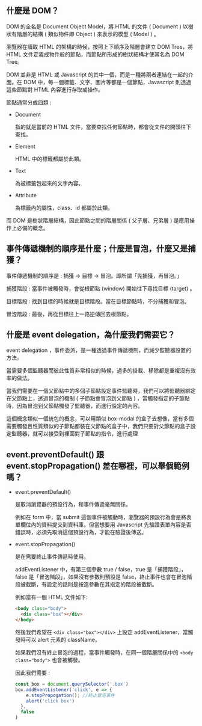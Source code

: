 ## 什麼是 DOM？

DOM 的全名是 Document Object Model，將 HTML 的文件 ( Document ) 以樹狀有階層的結構 ( 類似物件即 Object ) 來表示的模型 ( Model ) 。

瀏覽器在讀取 HTML 的架構的時候，按照上下順序及階層會建立 DOM Tree，將 HTML 文件定義成物件般的節點，而節點所形成的樹狀結構才使其名為 DOM Tree。

DOM 並非是 HTML 或  Javascript 的其中一個，而是一種將兩者連結在一起的介面。在 DOM 中，每一個標籤、文字、圖片等都是一個節點，Javascript 則透過這些節點對 HTML 內容進行存取或操作。

節點通常分成四類 : 

- Document 

  指的就是當前的 HTML 文件，當要查找任何節點時，都會從文件的開頭往下查找。

- Element

  HTML 中的標籤都屬於此類。

- Text

  為被標籤包起來的文字內容。

- Attribute

  為標籤內的屬性，class、id 都屬於此類。

而 DOM 是樹狀階層結構，因此節點之間的階層關係 ( 父子層、兄弟層 ) 是應用操作上必備的概念。

## 事件傳遞機制的順序是什麼；什麼是冒泡，什麼又是捕獲？

事件傳遞機制的順序是 : 捕獲 → 目標 → 冒泡。即所謂「先捕獲，再冒泡。」

捕獲階段 : 當事件被觸發時，會從根節點 (window) 開始往下尋找目標 (target) 。

目標階段 : 找到目標的時候就是目標階段。當在目標節點時，不分捕獲和冒泡。

冒泡階段 : 最後，再從目標往上一路逆傳回去根節點。

## 什麼是 event delegation，為什麼我們需要它？

event delegation ，事件委派，是一種透過事件傳遞機制，而減少監聽器設置的方法。

當需要多個監聽器而彼此性質非常相似的時候，過多的掛載、移除都是重複沒有效率的做法。

當我們需要在一個父節點中的多個子節點設定事件監聽時，我們可以將監聽器綁定在父節點上，透過冒泡的機制 ( 子節點會冒泡到父節點 ) ，當觸發指定的子節點時，因為冒泡到父節點觸發了監聽器，而進行設定的內容。

這個概念類似一個統包的概念，可以用類似 box-modal 的盒子去想像，當有多個需要觸發且性質類似的子節點都裝在父節點的盒子中，我們只要對父節點的盒子設定監聽器，就可以接受到裡面對子節點的指令，進行處理




## event.preventDefault() 跟 event.stopPropagation() 差在哪裡，可以舉個範例嗎？

- event.preventDefault() 

  是取消瀏覽器的預設行為，和事件傳遞毫無關係。

  例如在 form 中，當 submit 這個事件被觸動時，瀏覽器的預設行為會是將表單欄位內的資料提交到資料庫。但當想要用 Javascript 先驗證表單內容是否錯誤時，必須先取消這個預設行為，才能在驗證後傳送。

- event.stopPropagation() 

  是在需要終止事件傳遞時使用。

  addEventListener 中，有第三個參數 true / false，true 是「捕獲階段」，false 是「冒泡階段」，如果沒有參數則預設是 false，終止事件也會在冒泡階段被截斷，有設定的話則是按造參數在其指定的階段被截斷。

  例如當有一個 HTML 文件如下: 

  ```html
  <body class="body">
    <div class="box"></div>
  </body>
  ```

  然後我們希望在 `<div class="box"></div>` 上設定 addEventListener，當觸發時可以 alert 元素的 className。

  如果我們沒有終止冒泡的過程，當事件觸發時，在同一個階層關係中的 `<body class="body">` 也會被觸發。

  因此我們需要 :

  ```javascript
  const box = document.querySelector('.box')
  box.addEventListener('click', e => {
      e.stopPropogation(); //終止冒泡事件
      alert('click box')
    },
    false
  )
  ```

